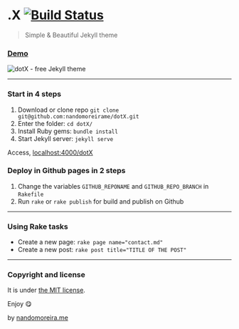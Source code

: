 # .X [![Build Status](https://travis-ci.org/nandomoreirame/dotX.svg?branch=master)](https://travis-ci.org/nandomoreirame/dotX)

> Simple & Beautiful Jekyll theme



### [Demo](https://nandomoreirame.github.io/dotX/)

![dotX - free Jekyll theme](/screenshot.png)

---

### Start in 4 steps

1. Download or clone repo `git clone git@github.com:nandomoreirame/dotX.git`
2. Enter the folder: `cd dotX/`
3. Install Ruby gems: `bundle install`
4. Start Jekyll server: `jekyll serve`

Access, [localhost:4000/dotX](http://localhost:4000/dotX)

### Deploy in Github pages in 2 steps

1. Change the variables `GITHUB_REPONAME` and `GITHUB_REPO_BRANCH` in `Rakefile`
2. Run `rake` or `rake publish` for build and publish on Github

---

### Using Rake tasks

* Create a new page: `rake page name="contact.md"`
* Create a new post: `rake post title="TITLE OF THE POST"`

---

### Copyright and license

It is under [the MIT license](/LICENSE).

Enjoy :yum:

by [nandomoreira.me](https://nandomoreira.me)

